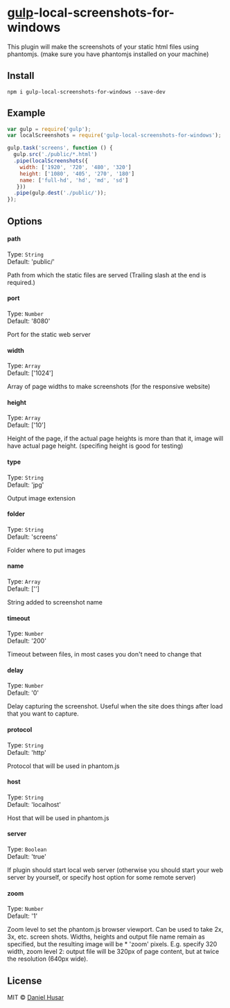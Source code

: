 # [gulp](http://gulpjs.com)-local-screenshots-for-windows

This plugin will make the screenshots of your static html files using phantomjs.
(make sure you have phantomjs installed on your machine)

## Install

```
npm i gulp-local-screenshots-for-windows --save-dev
```

## Example

```javascript
var gulp = require('gulp');
var localScreenshots = require('gulp-local-screenshots-for-windows');

gulp.task('screens', function () {
  gulp.src('./public/*.html')
  .pipe(localScreenshots({
    width: ['1920', '720', '480', '320']
    height: ['1080', '405', '270', '180']
    name: ['full-hd', 'hd', 'md', 'sd']
   }))
  .pipe(gulp.dest('./public/'));
});
```

## Options


#### path

Type: `String`  
Default: 'public/'

Path from which the static files are served (Trailing slash at the end is required.)


#### port

Type: `Number`  
Default: '8080'

Port for the static web server

#### width

Type: `Array`  
Default: ['1024']

Array of page widths to make screenshots (for the responsive website)

#### height

Type: `Array`  
Default: ['10']

Height of the page, if the actual page heights is more than that it, image will have actual page height.
(specifing height is good for testing)

#### type

Type: `String`  
Default: 'jpg'

Output image extension

#### folder

Type: `String`  
Default: 'screens'

Folder where to put images

#### name

Type: `Array`  
Default: ['']

String added to screenshot name

#### timeout

Type: `Number`  
Default: '200'

Timeout between files, in most cases you don't need to change that

#### delay

Type: `Number`  
Default: '0'

Delay capturing the screenshot.
Useful when the site does things after load that you want to capture.

#### protocol

Type: `String`  
Default: 'http'

Protocol that will be used in phantom.js

#### host

Type: `String`  
Default: 'localhost'

Host that will be used in phantom.js

#### server

Type: `Boolean`  
Default: 'true'

If plugin should start local web server (otherwise you should start your web server by yourself, or specify host option for some remote server)

#### zoom

Type: `Number`  
Default: '1'

Zoom level to set the phantom.js browser viewport. Can be used to take 2x, 3x, etc. screen shots. Widths, heights and output file name remain as specified, but the resulting image will be * 'zoom' pixels. E.g. specify 320 width, zoom level 2: output file will be 320px of page content, but at twice the resolution (640px wide).

## License

MIT © [Daniel Husar](https://github.com/danielhusar)
